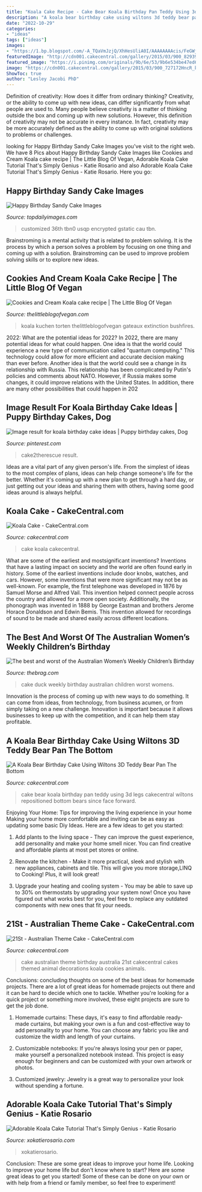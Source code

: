 ```yaml
---
title: "Koala Cake Recipe - Cake Bear Koala Birthday Pan Teddy Using 3d Legs Cakecentral Wiltons Repositioned Bottom Bears Since Face Forward"
description: "A koala bear birthday cake using wiltons 3d teddy bear pan the bottom"
date: "2022-10-29"
categories:
- "ideas"
tags: ["ideas"]
images:
- "https://1.bp.blogspot.com/-A_TQaVmJzjQ/XhHesUliA0I/AAAAAAAAcis/FeGWjbwqQP89rSTsYA79IbNpjdNRBU0HgCLcBGAsYHQ/s1600/koala_cake.jpg"
featuredImage: "http://cdn001.cakecentral.com/gallery/2015/03/900_82939506JM_21st-australian-theme-cake.jpg"
featured_image: "https://i.pinimg.com/originals/9b/6e/53/9b6e534be47ed6a196fe2ab7aa7fc8d5.jpg"
image: "https://cdn001.cakecentral.com/gallery/2015/03/900_727172HncR_koala-cake.jpg"
ShowToc: true
author: "Lesley Jacobi PhD"
---
```



Definition of creativity: How does it differ from ordinary thinking?
Creativity, or the ability to come up with new ideas, can differ significantly from what people are used to. Many people believe creativity is a matter of thinking outside the box and coming up with new solutions. However, this definition of creativity may not be accurate in every instance. In fact, creativity may be more accurately defined as the ability to come up with original solutions to problems or challenges.

	

		
looking for Happy Birthday Sandy Cake Images you've visit to the right web. We have 8 Pics about Happy Birthday Sandy Cake Images like Cookies and Cream Koala cake recipe | The Little Blog Of Vegan, Adorable Koala Cake Tutorial That&#039;s Simply Genius - Katie Rosario and also Adorable Koala Cake Tutorial That&#039;s Simply Genius - Katie Rosario. Here you go:
		
    
## Happy Birthday Sandy Cake Images

<img loading=lazy src="https://i.pinimg.com/736x/f2/48/41/f248412b1022a24c19971e75ff6b1ee1.jpg" onerror="this.onerror=null;this.src='https://tse1.mm.bing.net/th?id=OIP.YNsrvzMr3JHCHsuvYnB-gAHaHa&amp;pid=15.1';" alt="Happy Birthday Sandy Cake Images">

_Source: topdailyimages.com_

>customized 36th tbn0 usqp encrypted gstatic cau tbn. 

	

Brainstroming is a mental activity that is related to problem solving. It is the process by which a person solves a problem by focusing on one thing and coming up with a solution. Brainstroming can be used to improve problem solving skills or to explore new ideas.

    
## Cookies And Cream Koala Cake Recipe | The Little Blog Of Vegan

<img loading=lazy src="https://1.bp.blogspot.com/-A_TQaVmJzjQ/XhHesUliA0I/AAAAAAAAcis/FeGWjbwqQP89rSTsYA79IbNpjdNRBU0HgCLcBGAsYHQ/s1600/koala_cake.jpg" onerror="this.onerror=null;this.src='https://tse3.mm.bing.net/th?id=OIP.XhEbn1knuueHunCf0UPiRAHaLH&amp;pid=15.1';" alt="Cookies and Cream Koala cake recipe | The Little Blog Of Vegan">

_Source: thelittleblogofvegan.com_

>koala kuchen torten thelittleblogofvegan gateaux extinction bushfires. 

	

2022: What are the potential ideas for 2022?
In 2022, there are many potential ideas for what could happen. One idea is that the world could experience a new type of communication called "quantum computing." This technology could allow for more efficient and accurate decision making than ever before. Another idea is that the world could see a change in its relationship with Russia. This relationship has been complicated by Putin's policies and comments about NATO. However, if Russia makes some changes, it could improve relations with the United States. In addition, there are many other possibilities that could happen in 202
    
## Image Result For Koala Birthday Cake Ideas | Puppy Birthday Cakes, Dog

<img loading=lazy src="https://i.pinimg.com/originals/9b/6e/53/9b6e534be47ed6a196fe2ab7aa7fc8d5.jpg" onerror="this.onerror=null;this.src='https://tse4.mm.bing.net/th?id=OIP.mhLx6zzrNQGiPttXPTfHaAHaHa&amp;pid=15.1';" alt="Image result for koala birthday cake ideas | Puppy birthday cakes, Dog">

_Source: pinterest.com_

>cake2therescue result. 

	

Ideas are a vital part of any given person's life. From the simplest of ideas to the most complex of plans, ideas can help change someone's life for the better. Whether it's coming up with a new plan to get through a hard day, or just getting out your ideas and sharing them with others, having some good ideas around is always helpful.

    
## Koala Cake - CakeCentral.com

<img loading=lazy src="https://cdn001.cakecentral.com/gallery/2015/03/900_727172HncR_koala-cake.jpg" onerror="this.onerror=null;this.src='https://tse2.mm.bing.net/th?id=OIP.8kVDF0BCwxVOFG7f8UOJVgHaLH&amp;pid=15.1';" alt="Koala Cake - CakeCentral.com">

_Source: cakecentral.com_

>cake koala cakecentral. 

	

What are some of the earliest and mostsignificant inventions?
Inventions that have a lasting impact on society and the world are often found early in history. Some of the earliest inventions include door knobs, watches, and cars. However, some inventions that were more significant may not be as well-known. For example, the first telephone was developed in 1876 by Samuel Morse and Alfred Vail. This invention helped connect people across the country and allowed for a more open society. Additionally, the phonograph was invented in 1888 by George Eastman and brothers Jerome Horace Donaldson and Edwin Bemis. This invention allowed for recordings of sound to be made and shared easily across different locations.

    
## The Best And Worst Of The Australian Women’s Weekly Children’s Birthday

<img loading=lazy src="http://thebrag.com/wp-content/uploads/2017/06/The-Duck-600x450.jpg" onerror="this.onerror=null;this.src='https://tse3.mm.bing.net/th?id=OIP.6B7uZ5wbRe9g9N7QFksRnQHaFj&amp;pid=15.1';" alt="The best and worst of the Australian Women’s Weekly Children’s Birthday">

_Source: thebrag.com_

>cake duck weekly birthday australian children worst womens. 

	

Innovation is the process of coming up with new ways to do something. It can come from ideas, from technology, from business acumen, or from simply taking on a new challenge. Innovation is important because it allows businesses to keep up with the competition, and it can help them stay profitable.

    
## A Koala Bear Birthday Cake Using Wiltons 3D Teddy Bear Pan The Bottom

<img loading=lazy src="https://cdn001.cakecentral.com/gallery/2015/03/900_7428872BeY_a-koala-bear-birthday-cake-using-wiltons-3d-teddy-bear-pan-the-bottom-legs-are-repositioned-since-a-koala-bears-legs-face-forward-like-our.jpg" onerror="this.onerror=null;this.src='https://tse1.mm.bing.net/th?id=OIP.Veu0n2ezfs7drrlOboDU5gHaJV&amp;pid=15.1';" alt="A Koala Bear Birthday Cake Using Wiltons 3D Teddy Bear Pan The Bottom">

_Source: cakecentral.com_

>cake bear koala birthday pan teddy using 3d legs cakecentral wiltons repositioned bottom bears since face forward. 

	

Enjoying Your Home: Tips for improving the living experience in your home
Making your home more comfortable and inviting can be as easy as updating some basic Diy Ideas. Here are a few ideas to get you started:
1. Add plants to the living space - They can improve the guest experience, add personality and make your home smell nicer. You can find creative and affordable plants at most pet stores or online.

2. Renovate the kitchen - Make it more practical, sleek and stylish with new appliances, cabinets and tile. This will give you more storage,LINQ to Cooking! Plus, it will look great!

3. Upgrade your heating and cooling system - You may be able to save up to 30% on thermostats by upgrading your system now! Once you have figured out what works best for you, feel free to replace any outdated components with new ones that fit your needs.

    
## 21St - Australian Theme Cake - CakeCentral.com

<img loading=lazy src="http://cdn001.cakecentral.com/gallery/2015/03/900_82939506JM_21st-australian-theme-cake.jpg" onerror="this.onerror=null;this.src='https://tse1.mm.bing.net/th?id=OIP.35iYBm2UdhNlEYT-KSkMWwHaJ4&amp;pid=15.1';" alt="21St - Australian Theme Cake - CakeCentral.com">

_Source: cakecentral.com_

>cake australian theme birthday australia 21st cakecentral cakes themed animal decorations koala cookies animals. 

	

Conclusions: concluding thoughts on some of the best ideas for homemade projects.
There are a lot of great ideas for homemade projects out there and it can be hard to decide which one to tackle. Whether you're looking for a quick project or something more involved, these eight projects are sure to get the job done. 
1. Homemade curtains: These days, it's easy to find affordable ready-made curtains, but making your own is a fun and cost-effective way to add personality to your home. You can choose any fabric you like and customize the width and length of your curtains.

2. Customizable notebooks: If you're always losing your pen or paper, make yourself a personalized notebook instead. This project is easy enough for beginners and can be customized with your own artwork or photos.

3. Customized jewelry: Jewelry is a great way to personalize your look without spending a fortune.

    
## Adorable Koala Cake Tutorial That&#039;s Simply Genius - Katie Rosario

<img loading=lazy src="https://i0.wp.com/xokatierosario.com/wp-content/uploads/2020/07/Koala_cake_xokatierosario.com_image9.jpg?resize=1623%2C1217&amp;ssl=1" onerror="this.onerror=null;this.src='https://tse3.mm.bing.net/th?id=OIP.xYLBqEOFxgKTVnVNpxkQzgHaFj&amp;pid=15.1';" alt="Adorable Koala Cake Tutorial That&#039;s Simply Genius - Katie Rosario">

_Source: xokatierosario.com_

>xokatierosario. 

	

Conclusion: These are some great ideas to improve your home life.
Looking to improve your home life but don't know where to start? Here are some great ideas to get you started! Some of these can be done on your own or with help from a friend or family member, so feel free to experiment!

